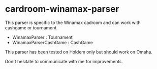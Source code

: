 # cardroom-winamax-parser

This parser is specific to the Winamax cadroom and can work with cashgame or tournament.

* WinamaxParser : Tournament
* WinamaxParserCashGame : CashGame

This parser has been tested on Holdem only but should work on Omaha.

Don't hesitate to communicate with me for improvements.
